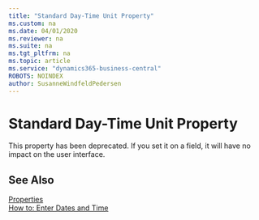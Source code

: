 ```yaml
---
title: "Standard Day-Time Unit Property"
ms.custom: na
ms.date: 04/01/2020
ms.reviewer: na
ms.suite: na
ms.tgt_pltfrm: na
ms.topic: article
ms.service: "dynamics365-business-central"
ROBOTS: NOINDEX
author: SusanneWindfeldPedersen
---
```


# Standard Day-Time Unit Property
This property has been deprecated. If you set it on a field, it will have no impact on the user interface.  

## See Also  
[Properties](devenv-properties.md)  
[How to: Enter Dates and Time](/dynamics365/business-central/ui-how-enter-date-time)  
